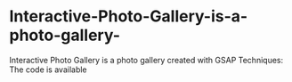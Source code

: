 # Interactive-Photo-Gallery-is-a-photo-gallery-
Interactive Photo Gallery is a photo gallery created with GSAP Techniques: The code is available 
